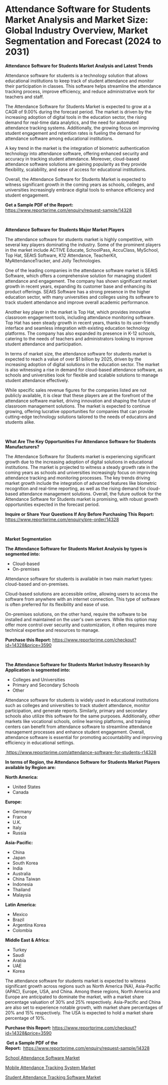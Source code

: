 <p><h1>Attendance Software for Students Market Analysis and Market Size: Global Industry Overview, Market Segmentation and Forecast (2024 to 2031)</h1></p><p><strong>Attendance Software for Students Market Analysis and Latest Trends</strong></p>
<p><p>Attendance software for students is a technology solution that allows educational institutions to keep track of student attendance and monitor their participation in classes. This software helps streamline the attendance tracking process, improve efficiency, and reduce administrative work for teachers and staff.</p><p>The Attendance Software for Students Market is expected to grow at a CAGR of 9.00% during the forecast period. The market is driven by the increasing adoption of digital tools in the education sector, the rising demand for real-time data analytics, and the need for automated attendance tracking systems. Additionally, the growing focus on improving student engagement and retention rates is fueling the demand for attendance software among educational institutions.</p><p>A key trend in the market is the integration of biometric authentication technology into attendance software, offering enhanced security and accuracy in tracking student attendance. Moreover, cloud-based attendance software solutions are gaining popularity as they provide flexibility, scalability, and ease of access for educational institutions.</p><p>Overall, the Attendance Software for Students Market is expected to witness significant growth in the coming years as schools, colleges, and universities increasingly embrace digital tools to enhance efficiency and student engagement.</p></p>
<p><strong>Get a Sample PDF of the Report:&nbsp;</strong> <a href="https://www.reportprime.com/enquiry/request-sample/14328">https://www.reportprime.com/enquiry/request-sample/14328</a></p>
<p>&nbsp;</p>
<p><strong>Attendance Software for Students Major Market Players</strong></p>
<p><p>The attendance software for students market is highly competitive, with several key players dominating the industry. Some of the prominent players in the market include ACTIVE Educate, SchoolPass, AccuClass, MySchool, Top Hat, SEAtS Software, K12 Attendance, TeacherKit, MyAttendanceTracker, and Jolly Technologies.</p><p>One of the leading companies in the attendance software market is SEAtS Software, which offers a comprehensive solution for managing student attendance and engagement. The company has shown significant market growth in recent years, expanding its customer base and enhancing its product offerings. SEAtS Software has a strong presence in the higher education sector, with many universities and colleges using its software to track student attendance and improve overall academic performance.</p><p>Another key player in the market is Top Hat, which provides innovative classroom engagement tools, including attendance monitoring software. Top Hat has seen steady growth in recent years, thanks to its user-friendly interface and seamless integration with existing education technology platforms. The company has also expanded its presence in K-12 schools, catering to the needs of teachers and administrators looking to improve student attendance and participation.</p><p>In terms of market size, the attendance software for students market is expected to reach a value of over $1 billion by 2025, driven by the increasing adoption of digital solutions in the education sector. The market is also witnessing a rise in demand for cloud-based attendance software, as schools and universities look for flexible and scalable solutions to manage student attendance effectively.</p><p>While specific sales revenue figures for the companies listed are not publicly available, it is clear that these players are at the forefront of the attendance software market, driving innovation and shaping the future of classroom management solutions. The market is expected to continue growing, offering lucrative opportunities for companies that can provide cutting-edge technology solutions tailored to the needs of educators and students alike.</p></p>
<p>&nbsp;</p>
<p><strong>What Are The Key Opportunities For Attendance Software for Students Manufacturers?</strong></p>
<p><p>The Attendance Software for Students market is experiencing significant growth due to the increasing adoption of digital solutions in educational institutions. The market is projected to witness a steady growth rate in the coming years as schools and universities increasingly focus on improving attendance tracking and monitoring processes. The key trends driving market growth include the integration of advanced features like biometric recognition and real-time reporting, as well as the rising demand for cloud-based attendance management solutions. Overall, the future outlook for the Attendance Software for Students market is promising, with robust growth opportunities expected in the forecast period.</p></p>
<p><strong>Inquire or Share Your Questions If Any Before Purchasing This Report:</strong> <a href="https://www.reportprime.com/enquiry/pre-order/14328">https://www.reportprime.com/enquiry/pre-order/14328</a></p>
<p>&nbsp;</p>
<p><strong>Market Segmentation</strong></p>
<p><strong>The Attendance Software for Students Market Analysis by types is segmented into:</strong></p>
<p><ul><li>Cloud-based</li><li>On-premises</li></ul></p>
<p><p>Attendance software for students is available in two main market types: cloud-based and on-premises. </p><p>Cloud-based solutions are accessible online, allowing users to access the software from anywhere with an internet connection. This type of software is often preferred for its flexibility and ease of use.</p><p>On-premises solutions, on the other hand, require the software to be installed and maintained on the user's own servers. While this option may offer more control over security and customization, it often requires more technical expertise and resources to manage.</p></p>
<p><strong>Purchase this Report:&nbsp;</strong><a href="https://www.reportprime.com/checkout?id=14328&price=3590">https://www.reportprime.com/checkout?id=14328&price=3590</a></p>
<p>&nbsp;</p>
<p><strong>The Attendance Software for Students Market Industry Research by Application is segmented into:</strong></p>
<p><ul><li>Colleges and Universities</li><li>Primary and Secondary Schools</li><li>Other</li></ul></p>
<p><p>Attendance software for students is widely used in educational institutions such as colleges and universities to track student attendance, monitor participation, and generate reports. Similarly, primary and secondary schools also utilize this software for the same purposes. Additionally, other markets like vocational schools, online learning platforms, and training centers can benefit from attendance software to streamline attendance management processes and enhance student engagement. Overall, attendance software is essential for promoting accountability and improving efficiency in educational settings.</p></p>
<p><a href="https://www.reportprime.com/attendance-software-for-students-r14328">&nbsp;https://www.reportprime.com/attendance-software-for-students-r14328</a></p>
<p><strong>In terms of Region, the Attendance Software for Students Market Players available by Region are:</strong></p>
<p>
    <p> <strong> North America: </strong>
        <ul>
            <li>United States</li>
            <li>Canada</li>
        </ul>
        </p> 
    <p> <strong> Europe: </strong>
        <ul>
            <li>Germany</li>
            <li>France</li>
            <li>U.K.</li>
            <li>Italy</li>
            <li>Russia</li>
        </ul>
        </p> 
    <p> <strong> Asia-Pacific: </strong>
        <ul>
            <li>China</li>
            <li>Japan</li>
            <li>South Korea</li>
            <li>India</li>
            <li>Australia</li>
            <li>China Taiwan</li>
            <li>Indonesia</li>
            <li>Thailand</li>
            <li>Malaysia</li>
        </ul>
        </p> 
    <p> <strong> Latin America: </strong>
        <ul>
            <li>Mexico</li>
            <li>Brazil</li>
            <li>Argentina Korea</li>
            <li>Colombia</li>
        </ul>
        </p> 
    <p> <strong> Middle East & Africa: </strong>
        <ul>
            <li>Turkey</li>
            <li>Saudi</li>
            <li>Arabia</li>
            <li>UAE</li>
            <li>Korea</li>
        </ul>
    </p>
    </p>
<p><p>The attendance software for students market is expected to witness significant growth across regions such as North America (NA), Asia-Pacific (APAC), Europe, USA, and China. Among these regions, North America and Europe are anticipated to dominate the market, with a market share percentage valuation of 30% and 25% respectively. Asia-Pacific and China are also set to experience notable growth, with market share percentages of 20% and 15% respectively. The USA is expected to hold a market share percentage of 10%.</p></p>
<p><strong>Purchase this Report: </strong><a href="https://www.reportprime.com/checkout?id=14328&price=3590">https://www.reportprime.com/checkout?id=14328&price=3590</a></p>
<p>&nbsp;<strong>Get a Sample PDF of the Report:&nbsp;&nbsp;</strong><a href="https://www.reportprime.com/enquiry/request-sample/14328">https://www.reportprime.com/enquiry/request-sample/14328</a></p>
<p><strong></strong></p>
<p><p><a href="https://github.com/btwcqfvq34/Market-Research-Report-List-1/blob/main/school-attendance-software-market.md">School Attendance Software Market</a></p><p><a href="https://github.com/nicoletavirag/Market-Research-Report-List-4/blob/main/mobile-attendance-tracking-system-market.md">Mobile Attendance Tracking System Market</a></p><p><a href="https://github.com/janetchuadff364/Market-Research-Report-List-1/blob/main/student-attendance-tracking-software-market.md">Student Attendance Tracking Software Market</a></p></p>